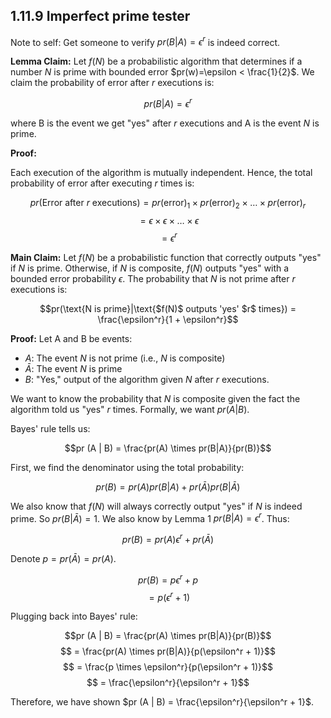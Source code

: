 ## 1.11.9 Imperfect prime tester

Note to self: Get someone to verify $pr(B|A)=\epsilon^r$ is indeed correct.

**Lemma Claim:** Let $f(N)$ be a probabilistic algorithm that determines if a number $N$ is prime with bounded error $pr(w)=\epsilon < \frac{1}{2}$. We claim the probability of error after $r$ executions is:

$$pr(B | A)=\epsilon^r$$
 
where B is the event we get "yes" after $r$ executions and A is the event $N$ is prime.

**Proof:** 

Each execution of the algorithm is mutually independent. Hence, the total probability of error after executing $r$ times is:

$$pr(\text{Error after } r \text{ executions})=pr(\text{error})_1 \times pr(\text{error})_2 \times \ldots \times pr(\text{error})_r$$
$$=\epsilon \times \epsilon \times \ldots \times \epsilon$$
$$=\epsilon^r$$

**Main Claim:** 
Let $f(N)$ be a probabilistic function that correctly outputs "yes" if $N$ is prime. Otherwise, if $N$ is composite, $f(N)$ outputs "yes" with a bounded error probability $\epsilon$. The probability that $N$ is not prime after $r$ executions is:

$$pr(\text{N is prime}|\text{$f(N)$ outputs 'yes' $r$ times}) = \frac{\epsilon^r}{1 + \epsilon^r}$$

**Proof:**
Let A and B be events:

- $A$: The event $N$ is not prime (i.e., $N$ is composite)
- $\bar A$: The event $N$ is prime
- $B$: "Yes," output of the algorithm given $N$ after $r$ executions.

We want to know the probability that $N$ is composite given the fact the algorithm told us "yes" $r$ times. Formally, we want $pr (A | B)$. 

Bayes' rule tells us: 

$$pr (A | B) = \frac{pr(A) \times pr(B|A)}{pr(B)}$$

First, we find the denominator using the total probability: 

$$pr(B) = pr(A)pr(B|A) + pr(\bar A)pr(B|\bar A)$$

We also know that $f(N)$ will always correctly output "yes" if $N$ is indeed prime. So $pr(B| \bar A) = 1$. We also know by Lemma 1 $pr (B|A)=\epsilon^r$. Thus:

$$pr(B) = pr(A)\epsilon^r + pr(\bar A)$$

Denote $p = pr(\bar A) = pr(A)$. 

$$pr(B) = p\epsilon^r + p$$
$$= p(\epsilon^r + 1)$$

Plugging back into Bayes' rule:

$$pr (A | B) = \frac{pr(A) \times pr(B|A)}{pr(B)}$$
$$ = \frac{pr(A) \times pr(B|A)}{p(\epsilon^r + 1)}$$
$$ = \frac{p \times \epsilon^r}{p(\epsilon^r + 1)}$$
$$ = \frac{\epsilon^r}{\epsilon^r + 1}$$

Therefore, we have shown $pr (A | B) = \frac{\epsilon^r}{\epsilon^r + 1}$.